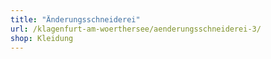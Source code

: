 ```yaml
---
title: "Änderungsschneiderei"
url: /klagenfurt-am-woerthersee/aenderungsschneiderei-3/
shop: Kleidung
---
```

